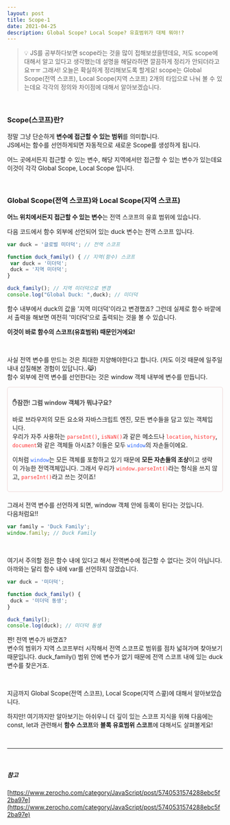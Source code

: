 ```yaml
---
layout: post
title: Scope-1
date: 2021-04-25
description: Global Scope? Local Scope? 유효범위가 대체 뭐야!?
---
```


> 💡 JS를 공부하다보면 scope라는 것을 많이 접해보셨을텐데요, 저도 scope에 대해서 알고 있다고 생각했는데 설명을 해달라하면 깔끔하게 정리가 안되더라고요ㅠㅠ
> 그래서! 오늘은 확실하게 정리해보도록 할게요! scope는 Global Scope(전역 스코프), Local Scope(지역 스코프) 2개의 타입으로 나눠 볼 수 있는데요 각각의 정의와 차이점에 대해서 알아보겠습니다.

<br />

### Scope(스코프)란?

정말 그냥 단순하게 **변수에 접근할 수 있는 범위**를 의미합니다.  
JS에서는 함수를 선언하게되면 자동적으로 새로운 Scope를 생성하게 됩니다.

어느 곳에서든지 접근할 수 있는 변수, 해당 지역에서만 접근할 수 있는 변수가 있는데요 이것이 각각 Global Scope, Local Scope 입니다.

<br />

### Global Scope(전역 스코프)와 Local Scope(지역 스코프)

**어느 위치에서든지 접근할 수 있는 변수**는 전역 스코프의 유효 범위에 있습니다.

다음 코드에서 함수 외부에 선언되어 있는 duck 변수는 전역 스코프 입니다.

```javascript
var duck = '글로벌 미더덕'; // 전역 스코프

function duck_family() { // 지역(함수) 스코프
 var duck = '미더덕';
 duck = '지역 미더덕';
}

duck_family(); // 지역 미더덕으로 변경
console.log("Global Duck: ",duck); // 미더덕
```

함수 내부에서 duck의 값을 '지역 미더덕'이라고 변경했죠?
그런데 실제로 함수 바깥에서 출력을 해보면 여전히 '미더덕'으로 출력되는 것을 볼 수 있습니다.

**이것이 바로 함수의 스코프(유효범위) 때문인거에요!**

<br />

사실 전역 변수를 만드는 것은 최대한 지양해야한다고 합니다. (저도 이것 때문에 일주일 내내 삽질해본 경험이 있답니다..😹)  
함수 외부에 전역 변수를 선언한다는 것은 window 객체 내부에 변수를 만듭니다.

<div style="border: 1px solid #eed4d4; margin: 10px 0 20px; padding: 0.7rem; border-radius: 5px">
  <p style="color: #444; font-weight: 600;">✋잠깐! 그럼 window 객체가 뭐냐구요?</p>

  바로 브라우저의 모든 요소와  자바스크립트 엔진, 모든 변수들을 담고 있는 객체입니다.  
  우리가 자주 사용하는 <code style="color: #FF3636;">parseInt()</code>, <code style="color: #FF3636;">isNaN()</code>과 같은 메소드나 <code style="color: #FF3636;">location</code>, <code style="color: #FF3636;">history</code>, <code style="color: #FF3636;">document</code>와 같은 객체들 아시죠? 이들은 모두 <code style="color: #2b67ff;">window</code>의 자손들이에요.  
  
  이처럼 <code style="color: #2b67ff;">window</code>는 모든 객체를 포함하고 있기 때문에 **모든 자손들의 조상**이고 생략이 가능한 전역객체입니다.
  그래서 우리가 <code style="color: #FF3636;">window.parseInt()</code>라는 형식을 쓰지 않고, <code style="color: #FF3636;">parseInt()</code>라고 쓰는 것이죠!
</div>

그래서 전역 변수를 선언하게 되면, window 객체 안에 등록이 된다는 것입니다.  
다음처럼요!!

```javascript
var family = 'Duck Family';
window.family; // Duck Family
```

<br />

여기서 주의할 점은 함수 내에 있다고 해서 전역변수에 접근할 수 없다는 것이 아닙니다.  
아까와는 달리 함수 내에 var를 선언하지 않겠습니다.

```javascript
var duck = '미더덕';

function duck_family() {
 duck = '미더덕 동생';
}

duck_family();
console.log(duck); // 미더덕 동생
```

짠! 전역 변수가 바꼈죠?  
변수의 범위가 지역 스코프부터 시작해서 전역 스코프로 범위를 점차 넓혀가며 찾아보기 때문입니다. duck_family() 범위 안에 변수가 없기 때문에 전역 스코프 내에 있는 duck 변수를 찾은거죠.

<br />

지금까지 Global Scope(전역 스코프), Local Scope(지역 스콮)에 대해서 알아보았습니다.  

하지만! 여기까지만 알아보기는 아쉬우니 더 깊이 있는 스코프 지식을 위해 다음에는 const, let과 관련해서 **함수 스코프**와 **블록 유효범위 스코프**에 대해서도 살펴볼게요!

<br />
<hr />
<br />

##### 참고
[https://www.zerocho.com/category/JavaScript/post/5740531574288ebc5f2ba97e](https://www.zerocho.com/category/JavaScript/post/5740531574288ebc5f2ba97e)